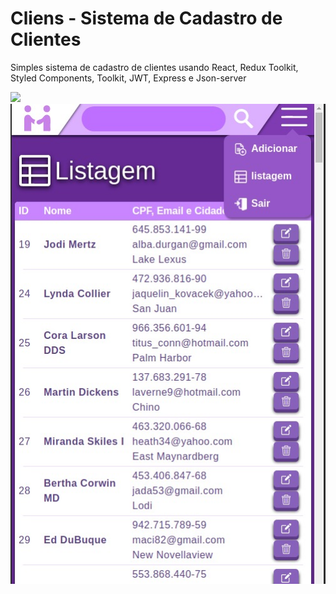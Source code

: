 # Cliens - Sistema de Cadastro de Clientes

Simples sistema de cadastro de clientes usando React, Redux Toolkit, Styled Components, Toolkit, JWT, Express e Json-server

<img src="https://github.com/LeonardoDaLuz/Cliens/blob/main/outros/GravacaoDemonstracaoCliens1.0.gif?raw=true" />

<div style="text-align: center">
<img src="https://github.com/LeonardoDaLuz/Cliens/blob/main/outros/responsividadeScreenshot.jpeg?raw=true" />
</div>
